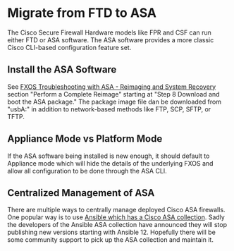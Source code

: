 # Migrate from FTD to ASA

The Cisco Secure Firewall Hardware models like FPR and CSF can run either FTD or ASA software.
The ASA software provides a more classic Cisco CLI-based configuration feature set.

## Install the ASA Software

See [FXOS Troubleshooting with ASA - Reimaging and System Recovery][1] section "Perform a Complete Reimage" 
starting at "Step 8 Download and boot the ASA package." The package image file dan be downloaded from "usbA:"
in addition to network-based methods like FTP, SCP, SFTP, or TFTP.

## Appliance Mode vs Platform Mode

If the ASA software being installed is new enough, it should default to Appliance mode which will hide the
details of the underlying FXOS and allow all configuration to be done through the ASA CLI.

## Centralized Management of ASA

There are multiple ways to centrally manage deployed Cisco ASA firewalls.
One popular way is to use [Ansible which has a Cisco ASA collection][2].
Sadly the developers of the Ansible ASA collection have announced they will stop publishing new versions starting with Ansible 12.
Hopefully there will be some community support to pick up the ASA collection and maintain it.

[1]: https://www.cisco.com/c/en/us/td/docs/security/asa/fxos/troubleshoot/asa-fxos-troubleshoot/system_recovery.html
[2]: https://docs.ansible.com/ansible/latest/collections/cisco/asa/
